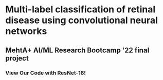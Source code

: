 <html>
    <head>
        <title>Multi-label classification of retinal disease using convolutional neural networks</title>
        <h1>Multi-label classification of retinal disease using convolutional neural networks</h1>
        <h2>MehtA+ AI/ML Research Bootcamp '22 final project</h2>
        <meta charset="utf-8">
        <link rel="stylesheet" href="style.css">
        <script src="index.js"></script>
    </head>
    <body>
        <h3>View Our Code with ResNet-18!</h3>
        <script src="https://gist.github.com/ybidochko/fd8de103e3753a109845185b1632962f.js">   
        </script>
    </body> 
</html>